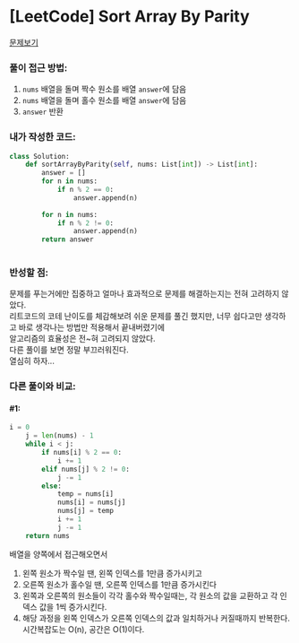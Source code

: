 [LeetCode] Sort Array By Parity
====================================================
[문제보기](https://leetcode.com/problems/sort-array-by-parity/)

### 풀이 접근 방법:
1. ```nums``` 배열을 돌며 짝수 원소를 배열 ```answer```에 담음
2. ```nums``` 배열을 돌며 홀수 원소를 배열 ```answer```에 담음
3. ```answer``` 반환

### 내가 작성한 코드:
```python
class Solution:
    def sortArrayByParity(self, nums: List[int]) -> List[int]:
        answer = []
        for n in nums:
            if n % 2 == 0:
                answer.append(n)
                
        for n in nums:
            if n % 2 != 0:
                answer.append(n)
        return answer
        
```

### 반성할 점:
문제를 푸는거에만 집중하고 얼마나 효과적으로 문제를 해결하는지는 전혀 고려하지 않았다.    
리트코드의 코테 난이도를 체감해보려 쉬운 문제를 풀긴 했지만, 너무 쉽다고만 생각하고 바로 생각나는 방법만 적용해서 끝내버렸기에    
알고리즘의 효율성은 전~혀 고려되지 않았다.    
다른 풀이를 보면 정말 부끄러워진다.    
열심히 하자...

### 다른 풀이와 비교:
#### #1:
```python
i = 0
    j = len(nums) - 1
    while i < j:
        if nums[i] % 2 == 0:
            i += 1
        elif nums[j] % 2 != 0:
            j -= 1
        else:
            temp = nums[i]
            nums[i] = nums[j]
            nums[j] = temp
            i += 1
            j -= 1
    return nums
```
배열을 양쪽에서 접근해오면서    
1) 왼쪽 원소가 짝수일 땐, 왼쪽 인덱스를 1만큼 증가시키고      
2) 오른쪽 원소가 홀수일 땐, 오른쪽 인덱스를 1만큼 증가시킨다
3) 왼쪽과 오른쪽의 원소들이 각각 홀수와 짝수일때는, 각 원소의 값을 교환하고 각 인덱스 값을 1씩 증가시킨다.
4) 해당 과정을 왼쪽 인덱스가 오른쪽 인덱스의 값과 일치하거나 커질때까지 반복한다.
시간복잡도는 O(n), 공간은 O(1)이다.

